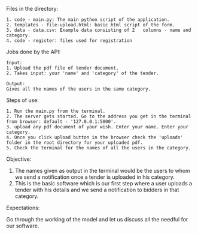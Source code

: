 Files in the directory:

    1. code - main.py: The main python script of the application.
    2. templates - file-upload.html: basic html script of the form.
    3. data - data.csv: Example data consisting of 2   columns - name and category.
	4. code - register: files used for registration
	
Jobs done by the API:

    Input:
    1. Upload the pdf file of tender document.
    2. Takes input: your 'name' and 'category' of the tender.

    Output:
    Gives all the names of the users in the same category.

Steps of use:

    1. Run the main.py from the terminal.
    2. The server gets started. Go to the address you get in the terminal from browser: default - '127.0.0.1:5000'.
    3. upload any pdf document of your wish. Enter your name. Enter your category.
    4. Once you click upload button in the browser check the 'uploads' folder in the root directory for your uploaded pdf.
    5. Check the terminal for the names of all the users in the category.

Objective:

1. The names given as output in the terminal would be the users to whom we send a notification once a tender is uploaded in his category.
2. This is the basic software which is our first step where a user uploads a tender with his details and we send a notification to bidders in that category.

Expectations:

Go through the working of the model and let us discuss all the needful for our software.